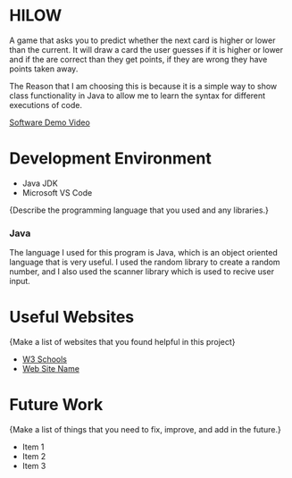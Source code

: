 # HILOW
A game that asks you to predict whether the next card is higher or lower than the current. It will 
draw a card the user guesses if it is higher or lower and if the are correct than they get
points, if they are wrong they have points taken away.

The Reason that I am choosing this is because it is a simple way to show class functionality in 
Java to allow me to learn the syntax for different executions of code.


[Software Demo Video](http://youtube.link.goes.here)

# Development Environment

* Java JDK
* Microsoft VS Code

{Describe the programming language that you used and any libraries.}
### Java
The language I used for this program is Java, which is an object oriented language
that is very useful. I used the random library to create a random number, and I also
used the scanner library which is used to recive user input.

# Useful Websites

{Make a list of websites that you found helpful in this project}
* [W3 Schools](https://www.w3schools.com/java/default.asp)
* [Web Site Name](http://url.link.goes.here)

# Future Work

{Make a list of things that you need to fix, improve, and add in the future.}
* Item 1
* Item 2
* Item 3

